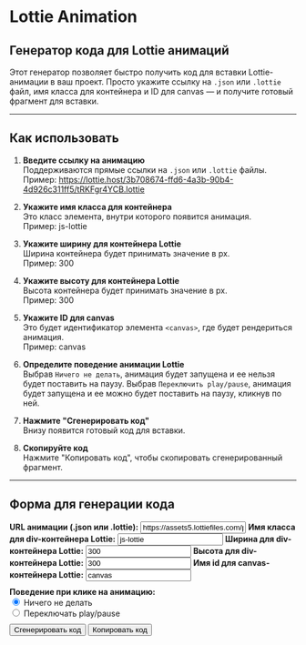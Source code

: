 # Lottie Animation

## Генератор кода для Lottie анимаций

Этот генератор позволяет быстро получить код для вставки Lottie-анимации в ваш проект. Просто укажите ссылку на `.json` или `.lottie` файл, имя класса для контейнера и ID для canvas — и получите готовый фрагмент для вставки.

---

## Как использовать

1. **Введите ссылку на анимацию**  
   Поддерживаются прямые ссылки на `.json` или `.lottie` файлы.
   Пример: <https://lottie.host/3b708674-ffd6-4a3b-90b4-4d926c311ff5/tRKFgr4YCB.lottie>

2. **Укажите имя класса для контейнера**  
Это класс элемента, внутри которого появится анимация.  
Пример:  js-lottie

3. **Укажите ширину для контейнера Lottie**  
Ширина контейнера будет принимать значение в px.  
Пример:  300

4. **Укажите высоту для контейнера Lottie**  
Высота контейнера будет принимать значение в px.  
Пример:  300

5. **Укажите ID для canvas**  
Это будет идентификатор элемента `<canvas>`, где будет рендериться анимация.  
Пример:  canvas

6. **Определите поведение анимации Lottie**  
Выбрав `Ничего не делать`, анимация будет запущена и ее нельзя будет поставить на паузу.
Выбрав `Переключить play/pause`, анимация будет запущена и ее можно будет поставить на паузу, кликнув по ней.

7. **Нажмите "Сгенерировать код"**  
Внизу появится готовый код для вставки.

8. **Скопируйте код**  
Нажмите "Копировать код", чтобы скопировать сгенерированный фрагмент.

---

<!-- ## Пример сгенерированного кода -->
## Форма для генерации кода

<!-- markdownlint-disable MD041 -->
<!-- markdownlint-disable MD033 -->

<div id="dotlottie-generator">
  <label for="lottie-url" style="font-weight:bold;">URL анимации (.json или .lottie):</label>
  <input type="text" id="lottie-url" value="https://assets5.lottiefiles.com/packages/lf20_bb9b6cdf.json">
  <label for="lottie-div" style="font-weight:bold;">Имя класса для div-контейнера Lottie:</label>
  <input type="text" id="lottie-div" value="js-lottie">
  <label for="lottie-width" style="font-weight:bold;">Ширина для div-контейнера Lottie:</label>
  <input type="number" id="lottie-width" value="300">
  <label for="lottie-height" style="font-weight:bold;">Высота для div-контейнера Lottie:</label>
  <input type="number" id="lottie-height" value="300">
  <label for="lottie-canvas" style="font-weight:bold;">Имя id для canvas-контейнера Lottie:</label>
  <input type="text" id="lottie-canvas" value="canvas">
  <div style="margin: 10px 0;">
    <label style="font-weight:bold;">Поведение при клике на анимацию:</label>
    <div>
      <input type="radio" id="click-none" name="click-behavior" value="none" checked>
      <label for="click-none">Ничего не делать</label>
    </div>
    <div>
      <input type="radio" id="click-toggle" name="click-behavior" value="toggle">
      <label for="click-toggle">Переключать play/pause</label>
    </div>
  </div>
  <button id="generate-dotlottie">Сгенерировать код</button>
  <button id="copy-dotlottie">Копировать код</button>
  <h2 id="title" style="display: none">Пример сгенерированного кода</h2>
  <pre id="dotlottie-output"></pre>
</div>

